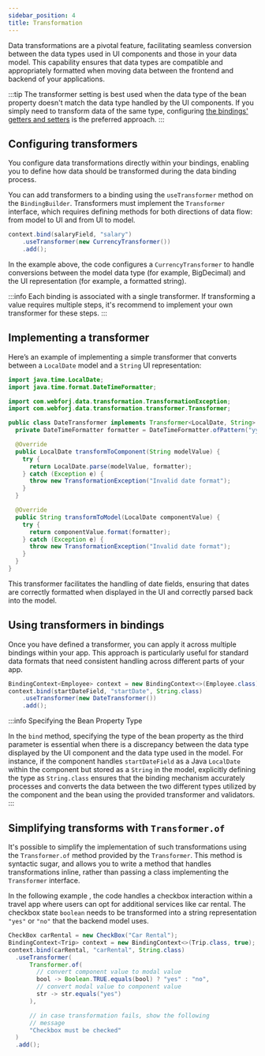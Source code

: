 ```yaml
---
sidebar_position: 4
title: Transformation
---
```


Data transformations are a pivotal feature, facilitating seamless conversion between the data types used in UI components and those in your data model. This capability ensures that data types are compatible and appropriately formatted when moving data between the frontend and backend of your applications.

:::tip
The transformer setting is best used when the data type of the bean property doesn't match the data type handled by the UI components. If you simply need to transform data of the same type, configuring [the bindings' getters and setters](./bindings.md#bindings-getters-and-setters) is the preferred approach.
:::

## Configuring transformers

You configure data transformations directly within your bindings, enabling you to define how data should be transformed during the data binding process.

You can add transformers to a binding using the `useTransformer` method on the `BindingBuilder`. Transformers must implement the `Transformer` interface, which requires defining methods for both directions of data flow: from model to UI and from UI to model.

```java
context.bind(salaryField, "salary")
    .useTransformer(new CurrencyTransformer())
    .add();
```

In the example above, the code configures a `CurrencyTransformer` to handle conversions between the model data type (for example, BigDecimal) and the UI representation (for example, a formatted string).

:::info
Each binding is associated with a single transformer. If transforming a value requires multiple steps, it's recommend to implement your own transformer for these steps.
:::

## Implementing a transformer

Here’s an example of implementing a simple transformer that converts between a `LocalDate` model and a `String` UI representation:

```java
import java.time.LocalDate;
import java.time.format.DateTimeFormatter;

import com.webforj.data.transformation.TransformationException;
import com.webforj.data.transformation.transformer.Transformer;

public class DateTransformer implements Transformer<LocalDate, String> {
  private DateTimeFormatter formatter = DateTimeFormatter.ofPattern("yyyy-MM-dd");

  @Override
  public LocalDate transformToComponent(String modelValue) {
    try {
      return LocalDate.parse(modelValue, formatter);
    } catch (Exception e) {
      throw new TransformationException("Invalid date format");
    }
  }

  @Override
  public String transformToModel(LocalDate componentValue) {
    try {
      return componentValue.format(formatter);
    } catch (Exception e) {
      throw new TransformationException("Invalid date format");
    }
  }
}
```

This transformer facilitates the handling of date fields, ensuring that dates are correctly formatted when displayed in the UI and correctly parsed back into the model.

## Using transformers in bindings

Once you have defined a transformer, you can apply it across multiple bindings within your app. This approach is particularly useful for standard data formats that need consistent handling across different parts of your app.

```java
BindingContext<Employee> context = new BindingContext<>(Employee.class);
context.bind(startDateField, "startDate", String.class)
    .useTransformer(new DateTransformer())
    .add();
```

:::info Specifying the Bean Property Type

In the `bind` method, specifying the type of the bean property as the third parameter is essential when there is a discrepancy between the data type displayed by the UI component and the data type used in the model. For instance, if the component handles `startDateField` as a Java `LocalDate` within the component but stored as a `String` in the model, explicitly defining the type as `String.class` ensures that the binding mechanism accurately processes and converts the data between the two different types utilized by the component and the bean using the provided transformer and validators.
:::

## Simplifying transforms with `Transformer.of`

It's possible to simplify the implementation of such transformations using the `Transformer.of` method provided by the `Transformer`. This method is syntactic sugar, and allows you to write a method that handles transformations inline, rather than passing a class implementing the `Transformer` interface. 

In the following example , the code handles a checkbox interaction within a travel app where users can opt for additional services like car rental. The checkbox state `boolean` needs to be transformed into a string representation `"yes"` or `"no"` that the backend model uses.

```java
CheckBox carRental = new CheckBox("Car Rental");
BindingContext<Trip> context = new BindingContext<>(Trip.class, true);
context.bind(carRental, "carRental", String.class)
  .useTransformer(
      Transformer.of(
        // convert component value to modal value
        bool -> Boolean.TRUE.equals(bool) ? "yes" : "no",
        // convert modal value to component value
        str -> str.equals("yes")
      ), 

      // in case transformation fails, show the following
      // message
      "Checkbox must be checked"
  )
  .add();
```
